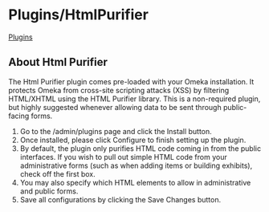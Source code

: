 Plugins/HtmlPurifier
====================

[Plugins](../Plugins.1.html "Plugins")

About Html Purifier
-------------------------------------------------------------------------------

The Html Purifier plugin comes pre-loaded with your Omeka installation.
It protects Omeka from cross-site scripting attacks (XSS) by filtering
HTML/XHTML using the HTML Purifier library. This is a non-required
plugin, but highly suggested whenever allowing data to be sent through
public-facing forms.

1.  Go to the /admin/plugins page and click the Install button.
2.  Once installed, please click Configure to finish setting up
    the plugin.
3.  By default, the plugin only purifies HTML code coming in from the
    public interfaces. If you wish to pull out simple HTML code from
    your administrative forms (such as when adding items or building
    exhibits), check off the first box.
4.  You may also specify which HTML elements to allow in administrative
    and public forms.
5.  Save all configurations by clicking the Save Changes button.